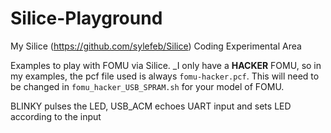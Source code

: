 # Silice-Playground
My Silice (https://github.com/sylefeb/Silice) Coding Experimental Area

Examples to play with FOMU via Silice. _I only have a **HACKER** FOMU, so in my examples, the pcf file used is always `fomu-hacker.pcf`. This will need to be changed in `fomu_hacker_USB_SPRAM.sh` for your model of FOMU. 

BLINKY pulses the LED, 
USB_ACM echoes UART input and sets LED according to the input

